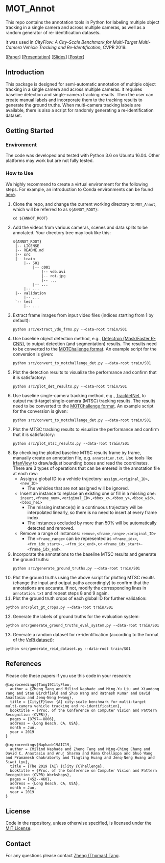 # MOT_Annot

This repo contains the annotation tools in Python for labeling multiple object tracking in a single camera and across multiple cameras, as well as a random generator of re-identification datasets. 

It was used in *CityFlow: A City-Scale Benchmark for Multi-Target Multi-Camera Vehicle Tracking and Re-Identification*, CVPR 2019.

[[Paper](https://arxiv.org/abs/1903.09254)] [[Presentation](https://youtu.be/fzJe8M2y1s0)] [[Slides](http://zhengthomastang.github.io/files/CityFlow_slides.pdf)] [[Poster](http://zhengthomastang.github.io/files/CityFlow_poster.pdf)]

## Introduction

This package is designed for semi-automatic annotation of multiple object tracking in a single camera and across multiple cameras. It requires baseline detection and single-camera tracking results. Then the user can create manual labels and incorporate them to the tracking results to generate the ground truths. When multi-camera tracking labels are available, there is also a script for randomly generating a re-identification dataset. 

## Getting Started

### Environment

The code was developed and tested with Python 3.6 on Ubuntu 16.04. Other platforms may work but are not fully tested.

### How to Use

We highly recommend to create a virtual environment for the following steps. For example, an introduction to Conda environments can be found [here](https://docs.conda.io/projects/conda/en/latest/user-guide/tasks/manage-environments.html). 

1. Clone the repo, and change the current working directory to `MOT_Annot`, which will be referred to as `${ANNOT_ROOT}`:
   ```
   cd ${ANNOT_ROOT}
   ```
2. Add the videos from various cameras, scenes and data splits to be annotated. Your directory tree may look like this:
   ```
   ${ANNOT_ROOT}
    |-- LICENSE
    |-- README.md
    |-- src
    |-- train
        |-- S01
            |-- c001
                |-- vdo.avi
                |-- roi.jpg
                |-- ...
            |-- ...
        |-- ...
    |-- validation
        |-- ...
    `-- test
        |-- ...

   ```
3. Extract frame images from input video files (indices starting from 1 by default): 
   ```
   python src/extract_vdo_frms.py --data-root train/S01
   ```
4. Use baseline object detection method, e.g., [Detectron (Mask/Faster R-CNN)](ode.amazon.com/packages/OrvilleEmpennageInference/trees/mainline), to output detection (and segmentation) results. The results need to be converted to the [MOTChallenge format](https://motchallenge.net/instructions/). An example script for the conversion is given: 
   ```
   python src/convert_to_motchallenge_det.py --data-root train/S01
   ```
5. Plot the detection results to visualize the performance and confirm that it is satisfactory:
   ```
   python src/plot_det_results.py --data-root train/S01
   ```
6. Use baseline single-camera tracking method, e.g., [TrackletNet](https://github.com/GaoangW/TNT/tree/master/AIC19), to output multi-target single-camera (MTSC) tracking results. The results need to be converted to the [MOTChallenge format](https://motchallenge.net/instructions/). An example script for the conversion is given: 
   ```
   python src/convert_to_motchallenge_det.py --data-root train/S01
   ```
7. Plot the MTSC tracking results to visualize the performance and confirm that it is satisfactory:
   ```
   python src/plot_mtsc_results.py --data-root train/S01
   ```
8. By checking the plotted baseline MTSC results frame by frame, manually create an annotation file, e.g. `annotation.txt`. Use tools like [IrfanView](https://www.irfanview.com/) to draw/adjust bounding boxes and read the coordinates. There are 3 types of operations that can be entered in the annotation file at each row: 
   - Assign a global ID to a vehicle trajectory: `assign,<original_ID>,<new_ID>`
      - The vehicles that are not assigned will be ignored. 
   - Insert an instance to replace an existing one or fill in a missing one: `insert,<frame_num>,<original_ID>,<bbox_x>,<bbox_y>,<bbox_wid>,<bbox_hei>`
      - The missing instance(s) in a continuous trajectory will be interpolated linearly, so there is no need to insert at every frame index.
      - The instances occluded by more than 50% will be automatically detected and removed. 
   - Remove a range of instances: `remove,<frame_range>,<original_ID>`
      - The `<frame_range>` can be represented as `<frame_idx>`, `<frm_idx_start>-`, `-<frm_idx_end>`, or `<frame_idx_start>-<frame_idx_end>`.
9. Incorporate the annotations to the baseline MTSC results and generate the ground truths:
   ```
   python src/generate_ground_truths.py --data-root train/S01
   ``` 
10. Plot the ground truths using the above script for plotting MTSC results (change the input and output paths accordingly) to confirm that the annotations are accurate. If not, modify the corresponding lines in `annotation.txt` and repeat steps 8 and 9 again. 
11. Plot the ground truth crops of each global ID for further validation: 
   ```
   python src/plot_gt_crops.py --data-root train/S01
   ``` 
12. Generate the labels of ground truths for the evaluation system: 
   ```
   python src/generate_ground_truths_eval_system.py --data-root train/S01
   ``` 
13. Generate a random dataset for re-identification (according to the format of the [VeRi dataset](https://vehiclereid.github.io/VeRi/)): 
   ```
   python src/generate_reid_dataset.py --data-root train/S01
   ``` 

## References

Please cite these papers if you use this code in your research:

    @inproceedings{Tang19CityFlow,
      author = {Zheng Tang and Milind Naphade and Ming-Yu Liu and Xiaodong Yang and Stan Birchfield and Shuo Wang and Ratnesh Kumar and David Anastasiu and Jenq-Neng Hwang},
      title = {City{F}low: {A} city-scale benchmark for multi-target multi-camera vehicle tracking and re-identification},
      booktitle = {Proc. of the Conference on Computer Vision and Pattern Recognition (CVPR)},
      pages = {8797–-8806},
      address = {Long Beach, CA, USA},
      month = Jun,
      year = 2019
    }

    @inproceedings{Naphade19AIC19,
      author = {Milind Naphade and Zheng Tang and Ming-Ching Chang and David C. Anastasiu and Anuj Sharma and Rama Chellappa and Shuo Wang and Pranamesh Chakraborty and Tingting Huang and Jenq-Neng Hwang and Siwei Lyu},
      title = {The 2019 {AI} {C}ity {C}hallenge},
      booktitle = {Proc. of the Conference on Computer Vision and Pattern Recognition (CVPR) Workshops},
      pages = {452--460},
      address = {Long Beach, CA, USA},
      month = Jun,
      year = 2019
    }

## License

Code in the repository, unless otherwise specified, is licensed under the [MIT License](LICENSE).

## Contact

For any questions please contact [Zheng (Thomas) Tang](https://github.com/zhengthomastang).
